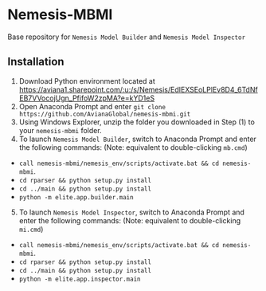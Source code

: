 # Nemesis-MBMI
Base repository for `Nemesis Model Builder` and `Nemesis Model Inspector`

## Installation

1. Download Python environment located at https://aviana1.sharepoint.com/:u:/s/Nemesis/EdIEXSEoLPlEv8D4_6TdNfEB7VVocojUgn_PfifoW2zpMA?e=kYD1eS
2. Open Anaconda Prompt and enter `git clone https://github.com/AvianaGlobal/nemesis-mbmi.git`
3. Using Windows Explorer, unzip the folder you downloaded in Step (1) to your `nemesis-mbmi` folder.
4. To launch `Nemesis Model Builder`, switch to Anaconda Prompt and enter the following commands:
(Note: equivalent to double-clicking `mb.cmd`)
- `call nemesis-mbmi/nemesis_env/scripts/activate.bat && cd nemesis-mbmi`.
- `cd rparser && python setup.py install`
- `cd ../main && python setup.py install`
- `python -m elite.app.builder.main`
5. To launch `Nemesis Model Inspector`, switch to Anaconda Prompt and enter the following commands:
(Note: equivalent to double-clicking `mi.cmd`)
- `call nemesis-mbmi/nemesis_env/scripts/activate.bat && cd nemesis-mbmi`.
- `cd rparser && python setup.py install`
- `cd ../main && python setup.py install`
- `python -m elite.app.inspector.main`

